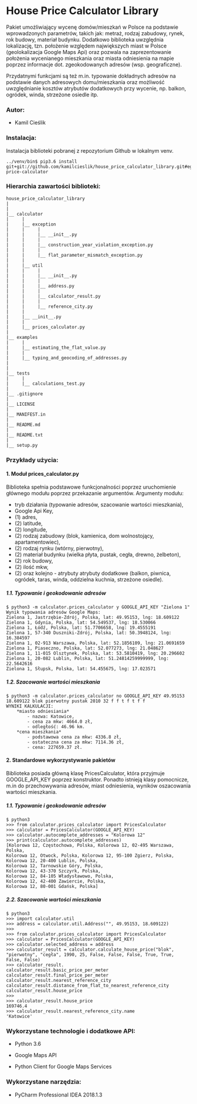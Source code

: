 # House Price Calculator Library

Pakiet umożliwiający wycenę domów/mieszkań w Polsce na podstawie wprowadzonych
parametrów, takich jak: metraż, rodzaj zabudowy, rynek, rok budowy, 
materiał budynku. Dodatkowo biblioteka uwzględnia lokalizację, tzn. położenie
względem największych miast w Polsce (geolokalizacja Google Maps Api) oraz
pozwala na zaprezentowanie położenia wycenianego mieszkania oraz miasta
odniesienia na mapie poprzez informacje dot. zgeokodowanych adresów (wsp. 
geograficzne).

Przydatnymi funkcjami są też m.in. typowanie dokładnych adresów na podstawie 
danych adresowych domu/mieszkania oraz możliwość uwzględnianie kosztów 
atrybutów dodatkowych przy wycenie, np. balkon, ogródek, winda, strzeżone 
osiedle itp.

### Autor:

- Kamil Cieślik <br />

### Instalacja:
Instalacja biblioteki pobranej z repozytorium Github w lokalnym venv.
```
../venv/bin$ pip3.6 install git+git://github.com/kamilcieslik/house_price_calculator_library.git#egg=house-price-calculator
```

### Hierarchia zawartości biblioteki:
```
house_price_calculator_library
|
|
|__ calculator
|     |
|     |__ exception
|     |     |
|     |     |__ __init__.py
|     |     |
|     |     |__ construction_year_violation_exception.py
|     |     |
|     |     |__ flat_parameter_mismatch_exception.py
|     |
|     |__ util
|     |     |
|     |     |__ __init__.py
|     |     |
|     |     |__ address.py
|     |     |
|     |     |__ calculator_result.py
|     |     |
|     |     |__ reference_city.py
|     |     
|     |__ __init__.py
|     |
|     |__ prices_calculator.py
|
|__ examples
|     |
|     |__ estimating_the_flat_value.py
|     |
|     |__ typing_and_geocoding_of_addresses.py
|
|
|__ tests
|     |
|     |__ calculations_test.py
|
|__ .gitignore
|
|__ LICENSE
|
|__ MANIFEST.in
|
|__ README.md
|
|__ README.txt
|
|__ setup.py
```

### Przykłady użycia:

#### 1. Moduł prices_calculator.py
Biblioteka spełnia podstawowe funkcjonalności poprzez uruchomienie głównego
modułu poprzez przekazanie argumentów. </b>
Argumenty modułu:
- tryb działania (typowanie adresów, szacowanie wartości mieszkania),
- Google Api Key,
- (1) adres,
- (2) latitude,
- (2) longitude,
- (2) rodzaj zabudowy (blok, kamienica, dom wolnostojący, apartamentowiec),
- (2) rodzaj rynku (wtórny, pierwotny),
- (2) materiał budynku (wielka płyta, pustak, cegła, drewno, żelbeton),
- (2) rok budowy,
- (2) ilość mkw,
- (2) oraz kolejno - atrybuty atrybuty dodatkowe (balkon, piwnica, ogródek,
taras, winda, oddzielna kuchnia, strzeżone osiedle).

##### 1.1. Typowanie i geokodowanie adresów
```
$ python3 -m calculator.prices_calculator y GOOGLE_API_KEY "Zielona 1"
Wynik typowania adresów Google Maps:
Zielona 1, Jastrzębie-Zdrój, Polska, lat: 49.95153, lng: 18.609122
Zielona 1, Gdynia, Polska, lat: 54.549537, lng: 18.530066
Zielona 1, Łódź, Polska, lat: 51.7706658, lng: 19.4555191
Zielona 1, 57-340 Duszniki-Zdrój, Polska, lat: 50.3948124, lng: 16.384597
Zielona 1, 02-913 Warszawa, Polska, lat: 52.1856109, lng: 21.0691659
Zielona 1, Piaseczno, Polska, lat: 52.077273, lng: 21.048627
Zielona 1, 11-015 Olsztynek, Polska, lat: 53.5810419, lng: 20.296602
Zielona 1, 20-082 Lublin, Polska, lat: 51.24814259999999, lng: 22.5642616
Zielona 1, Słupsk, Polska, lat: 54.455675, lng: 17.023571
```

##### 1.2. Szacowanie wartości mieszkania
```
$ python3 -m calculator.prices_calculator no GOOGLE_API_KEY 49.95153 18.609122 blok pierwotny pustak 2010 32 f f t f t f f
WYNIKI KALKULACJI:
	*miasto odniesiania*
		- nazwa: Katowice,
		- cena za mkw: 4664.0 zł,
		- odległość: 46.96 km.
	*cena mieszkania*
		- podstawowa cena za mkw: 4336.8 zł,
		- ostateczna cena za mkw: 7114.36 zł,
		- cena: 227659.37 zł.
```

#### 2. Standardowe wykorzystywanie pakietów
Biblioteka posiada główną klasę PricesCalculator, która przyjmuje GOOGLE_API_KEY
poprzez konstruktor. Ponadto istnieją klasy pomocnicze, m.in do przechowywania
adresów, miast odniesienia, wyników oszacowania wartości mieszkania. 

##### 1.1. Typowanie i geokodowanie adresów
```
$ python3
>>> from calculator.prices_calculator import PricesCalculator
>>> calculator = PricesCalculator(GOOGLE_API_KEY)
>>> calculator.autocomplete_addresses = "Kolorowa 12"
>>> print(calculator.autocomplete_addresses)
[Kolorowa 12, Częstochowa, Polska, Kolorowa 12, 02-495 Warszawa, Polska, 
Kolorowa 12, Otwock, Polska, Kolorowa 12, 95-100 Zgierz, Polska, 
Kolorowa 12, 20-400 Lublin, Polska, 
Kolorowa 12, Tarnowskie Góry, Polska, 
Kolorowa 12, 43-370 Szczyrk, Polska, 
Kolorowa 12, 84-105 Władysławowo, Polska, 
Kolorowa 12, 42-400 Zawiercie, Polska, 
Kolorowa 12, 80-001 Gdańsk, Polska]
```

##### 2.2. Szacowanie wartości mieszkania
```
$ python3
>>> import calculator.util
>>> address = calculator.util.Address("", 49.95153, 18.609122)
>>> 
>>> from calculator.prices_calculator import PricesCalculator
>>> calculator = PricesCalculator(GOOGLE_API_KEY)
>>> calculator.selected_address = address
>>> calculator_result = calculator.calculate_house_price("blok", "pierwotny", "cegła", 1990, 25, False, False, False, True, True, False, False)
>>> calculator_result.
calculator_result.basic_price_per_meter                         calculator_result.final_price_per_meter                         calculator_result.nearest_reference_city
calculator_result.distance_from_flat_to_nearest_reference_city  calculator_result.house_price   
>>>                               
>>> calculator_result.house_price
169746.4
>>> calculator_result.nearest_reference_city.name
'Katowice'
```

### Wykorzystane technologie i dodatkowe API:

- Python 3.6 <br /> 

- Google Maps API <br /> 

- Python Client for Google Maps Services <br /> 

### Wykorzystane narzędzia:

- PyCharm Professional IDEA 2018.1.3 <br />
